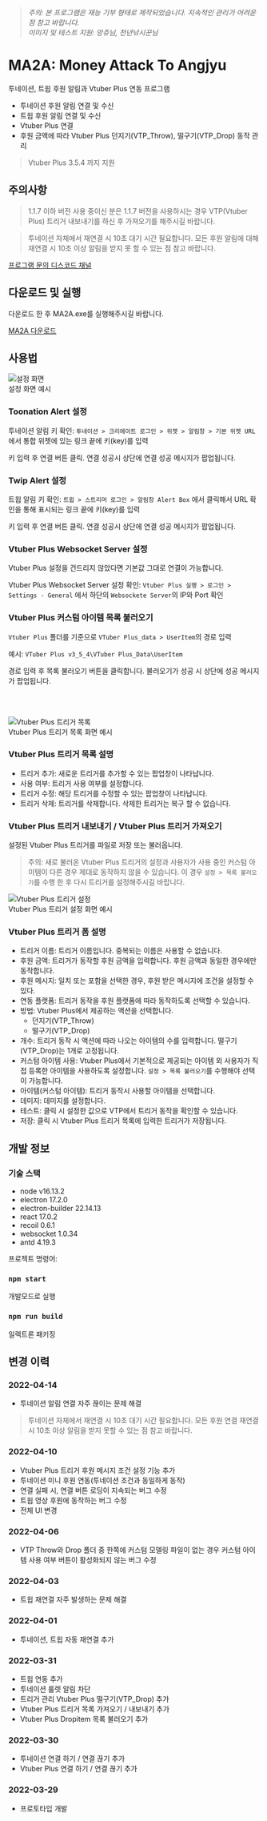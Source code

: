 > *주의: 본 프로그램은 재능 기부 형태로 제작되었습니다. 지속적인 관리가 어려운 점 참고 바랍니다.*         
> *이미지 및 테스트 지원: 앙쥬님, 천년낚시꾼님*

# MA2A: Money Attack To Angjyu 

투네이션, 트윕 후원 알림과 Vtuber Plus 연동 프로그램        

- 투네이션 후원 알림 연결 및 수신
- 트윕 후원 알림 연결 및 수신
- Vtuber Plus 연결
- 후원 금액에 따라 Vtuber Plus 던지기(VTP_Throw), 떨구기(VTP_Drop) 동작 관리

> Vtuber Plus 3.5.4 까지 지원

## 주의사항

> 1.1.7 이하 버전 사용 중이신 분은 1.1.7 버전을 사용하시는 경우 VTP(Vtuber Plus) 트리거 내보내기를 하신 후 가져오기를 해주시길 바랍니다.

> 투네이션 자체에서 재연결 시 10초 대기 시간 필요합니다. 모든 후원 알림에 대해 재연결 시 10초 이상 알림을 받지 못 할 수 있는 점 참고 바랍니다.

[프로그램 문의 디스코드 채널](https://discord.gg/9TTw7nnhYp)

## 다운로드 및 실행

다운로드 한 후 MA2A.exe를 실행해주시길 바랍니다.

[MA2A 다운로드](https://github.com/baemi/MA2A/releases)

## 사용법

![설정 화면](./img/001.png)     
설정 화면 예시

### Toonation Alert 설정

투네이션 알림 키 확인: `투네이션 > 크리에이트 로그인 > 위젯 > 알림창 > 기본 위젯 URL` 에서 통합 위젯에 있는 링크 끝에 키(key)를 입력

키 입력 후 연결 버튼 클릭. 연결 성공시 상단에 연결 성공 메시지가 팝업됩니다.

### Twip Alert 설정

트윕 알림 키 확인: `트윕 > 스트리머 로그인 > 알림창 Alert Box` 에서 클릭해서 URL 확인을 통해 표시되는 링크 끝에 키(key)를 입력

키 입력 후 연결 버튼 클릭. 연결 성공시 상단에 연결 성공 메시지가 팝업됩니다.

### Vtuber Plus Websocket Server 설정

Vtuber Plus 설정을 건드리지 않았다면 기본값 그대로 연결이 가능합니다.

Vtuber Plus Websocket Server 설정 확인: `Vtuber Plus 실행 > 로그인 > Settings - General` 에서 하단의 `Websockete Server`의 IP와 Port 확인

### Vtuber Plus 커스텀 아이템 목록 불러오기

`Vtuber Plus` 폴더를 기준으로 `VTuber Plus_data > UserItem`의 경로 입력

예시: `VTuber Plus v3_5_4\VTuber Plus_Data\UserItem`

경로 입력 후 목록 불러오기 버튼을 클릭합니다. 불러오기가 성공 시 상단에 성공 메시지가 팝업됩니다.

<br />
<br />

![Vtuber Plus 트리거 목록](./img/002.png)       
Vtuber Plus 트리거 목록 화면 예시

### Vtuber Plus 트리거 목록 설명

- 트리거 추가: 새로운 트리거를 추가할 수 있는 팝업창이 나타납니다.
- 사용 여부: 트리거 사용 여부를 설정합니다.
- 트리거 수정: 해당 트리거를 수정할 수 있는 팝업창이 나타납니다.
- 트리거 삭제: 트리거를 삭제합니다. 삭제한 트리거는 복구 할 수 없습니다.

### Vtuber Plus 트리거 내보내기 / Vtuber Plus 트리거 가져오기

설정된 Vtuber Plus 트리거를 파일로 저장 또는 불러옵니다.

> 주의: 새로 불러온 Vtuber Plus 트리거의 설정과 사용자가 사용 중인 커스텀 아이템이 다른 경우 제대로 동작하지 않을 수 있습니다. 이 경우 `설정 > 목록 불러오기`를 수행 한 후 다시 트리거를 설정해주시길 바랍니다.


![Vtuber Plus 트리거 설정](./img/003.png)       
Vtuber Plus 트리거 설정 화면 예시

### Vtuber Plus 트리거 폼 설명
- 트리거 이름: 트리거 이름입니다. 중복되는 이름은 사용할 수 없습니다.
- 후원 금액: 트리거가 동작할 후원 금액을 입력합니다. 후원 금액과 동일한 경우에만 동작합니다.
- 후원 메시지: 일치 또는 포함을 선택한 경우, 후원 받은 메시지에 조건을 설정할 수 있다.
- 연동 플랫폼: 트리거 동작을 후원 플랫폼에 따라 동작하도록 선택할 수 있습니다.
- 방법: Vtuber Plus에서 제공하는 액션을 선택합니다.
    - 던지기(VTP_Throw)
    - 떨구기(VTP_Drop)
- 개수: 트리거 동작 시 액션에 따라 나오는 아이템의 수를 입력합니다. 떨구기(VTP_Drop)는 1개로 고정됩니다.
- 커스텀 아이템 사용: Vtuber Plus에서 기본적으로 제공되는 아이템 외 사용자가 직접 등록한 아이템을 사용하도록 설정합니다. `설정 > 목록 불러오기`를 수행해야 선택이 가능합니다.
- 아이템(커스텀 아이템): 트리거 동작시 사용할 아이템을 선택합니다.
- 데미지: 데미지를 설정합니다.
- 테스트: 클릭 시 설정한 값으로 VTP에서 트리거 동작을 확인할 수 있습니다.
- 저장: 클릭 시 Vtuber Plus 트리거 목록에 입력한 트리거가 저장됩니다.


## 개발 정보

### 기술 스택

- node v16.13.2
- electron 17.2.0
- electron-builder 22.14.13
- react 17.0.2
- recoil 0.6.1
- websocket 1.0.34
- antd 4.19.3

프로젝트 명령어:

### `npm start`

개발모드로 실행

### `npm run build`

일렉트론 패키징


## 변경 이력

### 2022-04-14

- 투네이션 알림 연결 자주 끊이는 문제 해결
> 투네이션 자체에서 재연결 시 10초 대기 시간 필요합니다. 모든 후원 연결 재연결 시 10초 이상 알림을 받지 못할 수 있는 점 참고 바랍니다.

### 2022-04-10

- Vtuber Plus 트리거 후원 메시지 조건 설정 기능 추가
- 투네이션 미니 후원 연동(투네이션 조건과 동일하게 동작)
- 연결 실패 시, 연결 버튼 로딩이 지속되는 버그 수정
- 트윕 영상 후원에 동작하는 버그 수정
- 전체 UI 변경


### 2022-04-06

- VTP Throw와 Drop 폴더 중 한쪽에 커스텀 모델링 파일이 없는 경우 커스텀 아이템 사용 여부 버튼이 활성화되지 않는 버그 수정


### 2022-04-03

- 트윕 재연결 자주 발생하는 문제 해결


### 2022-04-01

- 투네이션, 트윕 자동 재연결 추가


### 2022-03-31

- 트윕 연동 추가
- 투네이션 룰렛 알림 차단
- 트리거 관리 Vtuber Plus 떨구기(VTP_Drop) 추가
- Vtuber Plus 트리거 목록 가져오기 / 내보내기 추가
- Vtuber Plus Dropitem 목록 불러오기 추가


### 2022-03-30

- 투네이션 연결 하기 / 연결 끊기 추가
- Vtuber Plus 연결 하기 / 연결 끊기 추가


### 2022-03-29

- 프로토타입 개발
